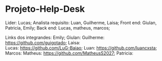 # Projeto-Help-Desk

Lider:
     Lucas; 
Analista requisito:
        Luan, Guilherme, Laisa; 
Front end:
       Giulan, Patricia, Emily;
Back end:
       Lucas, matheus, marcos;

Links dos integrandes:
     Emily;
     Giulan:
     Guilherme: 
          https://github.com/guigotado;
     Laisa:     
     Lucas: 
          https://github.com/LuG-Baiao;
     Luan: 
          https://github.com/luancxsta;
     Marcos:
     Matheus: 
          https://github.com/MatheusS2027;
     Patricia: 
     
